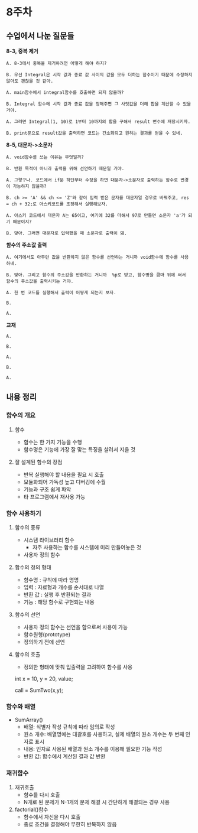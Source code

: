 # 8주차

## **수업에서 나눈 질문들**
**8-3, 중복 제거**

    A. 8-3에서 중복을 제거하려면 어떻게 해야 하지?

    B. 우선 Integral은 시작 값과 종료 값 사이의 값을 모두 더하는 함수이기 때문에 수정하지 않아도 괜찮을 것 같아.
    
    A. main함수에서 integral함수를 호출하면 되지 않을까? 
    
    B. Integral 함수에 시작 값과 종료 값을 정해주면 그 사잇값을 더해 합을 계산할 수 있을 거야.

    A. 그러면 Integral(1, 10)로 1부터 10까지의 합을 구해서 result 변수에 저장시키자. 
    
    B. print문으로 result값을 출력하면 코드는 간소화되고 원하는 결과를 얻을 수 있네.

    
**8-5, 대문자->소문자**

    A. void함수를 쓰는 이유는 무엇일까? 

    B. 반환 목적이 아니라 출력을 위해 선언하기 때문일 거야. 
    
    A. 그렇구나. 코드에서 if문 하단부터 수정을 하면 대문자->소문자로 출력하는 함수로 변경이 가능하지 않을까? 
    
    B. ch >= 'A' && ch <= 'Z'와 같이 입력 받은 문자를 대문자일 경우로 바꿔주고, res = ch + 32;로 아스키코드를 조정해서 실행해보자. 
    
    A. 아스키 코드에서 대문자 A는 65이고, 여기에 32를 더해서 97로 만들면 소문자 'a'가 되기 때문이지? 

    B. 맞아. 그러면 대문자로 입력했을 때 소문자로 출력이 돼.


**함수의 주소값 출력**

    A. 여기에서도 아무런 값을 반환하지 않은 함수를 선언하는 거니까 void함수에 함수를 사용하네.  
    
    B. 맞아. 그리고 함수의 주소값을 반환하는 거니까  %p로 받고, 함수명을 콤마 뒤에 써서 함수의 주소값을 출력시키는 거야.  
    
    A. 한 번 코드를 실행해서 출력이 어떻게 되는지 보자.
    
    B.
    
    A.

    
**교재**

    A.
    
    B.
    
    A.
    
    B.
    
    A.
    

## **내용 정리**
### 함수의 개요

1. 함수
    - 함수는 한 가지 기능을 수행
    - 함수명은 기능에 가장 잘 맞는 특징을 살려서 지을 것

2. 잘 설계된 함수의 장점
    - 반복 실행해야 할 내용을 필요 시 호출
    - 모듈화되어 가독성 높고 디버깅에 수월
    - 기능과 구조 쉽게 파악
    - 타 프로그램에서 재사용 가능
    

### 함수 사용하기

1. 함수의 종류
    - 시스템 라이브러리 함수
        - 자주 사용하는 함수를 시스템에 미리 만들어놓은 것
    - 사용자 정의 함수

2. 함수의 정의 형태
    - 함수명 : 규칙에 따라 명명
    - 입력 : 자료형과 개수를 순서대로 나열
    - 반환 값 : 실행 후 반환되는 결과
    - 기능 : 해당 함수로 구현되는 내용

3. 함수의 선언 
    - 사용자 정의 함수는 선언을 함으로써 사용이 가능
    - 함수원형(prototype)
    - 정의하기 전에 선언

4. 함수의 호출
    - 정의한 형태에 맞춰 입출력을 고려하여 함수를 사용
    
    int x = 10, y = 20, value;
    
    call = SumTwo(x,y);
    

### 함수와 배열

- SumArray()
    - 배열: 식별자 작성 규칙에 따라 임의로 작성
    - 원소 개수: 배열명에는 대괄호를 사용하고, 실제 배열의 원소 개수는 두 번째 인자로 표시
    - 내용: 인자로 사용된 배열과 원소 개수를 이용해 필요한 기능 작성
    - 반환 값: 함수에서 계산된 결과 값 반환

### 재귀함수

1. 재귀호출
    - 함수를 다시 호출
    - N개로 된 문제가 N-1개의 문제 해결 시 간단하게 해결되는 경우 사용
2. factorial()함수
    - 함수에서 자신을 다시 호출
    - 종료 조건을 결정해야 무한히 반복하지 않음
